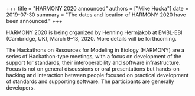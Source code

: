 +++
title   = "HARMONY 2020 announced"
authors = ["Mike Hucka"]
date    = 2019-07-30
summary = "The dates and location of HARMONY 2020 have been announced."
+++

HARMONY 2020 is being organized by Henning Hermjakob at EMBL-EBI (Cambridge, UK), March 9–13, 2020.  More details will be forthcoming.

The Hackathons on Resources for Modeling in Biology (HARMONY) are a series of Hackathon-type meetings, with a focus on development of the support for standards, their interoperability and software infrastructure. Focus is not on general discussions or oral presentations but hands-on hacking and interaction between people focused on practical development of standards and supporting software. The participants are generally developers.
